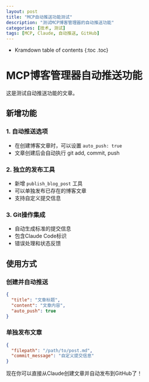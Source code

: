 ```yaml
---
layout: post
title: "MCP自动推送功能测试"
description: "测试MCP博客管理器的自动推送功能"
categories: [技术, 测试]
tags: [MCP, Claude, 自动推送, GitHub]
---
```


* Kramdown table of contents
{:toc .toc}

# MCP博客管理器自动推送功能

这是测试自动推送功能的文章。

## 新增功能

### 1. 自动推送选项
- 在创建博客文章时，可以设置 `auto_push: true`
- 文章创建后会自动执行 git add, commit, push

### 2. 独立的发布工具
- 新增 `publish_blog_post` 工具
- 可以单独发布已存在的博客文章
- 支持自定义提交信息

### 3. Git操作集成
- 自动生成标准的提交信息
- 包含Claude Code标识
- 错误处理和状态反馈

## 使用方式

### 创建并自动推送
```json
{
  "title": "文章标题",
  "content": "文章内容",
  "auto_push": true
}
```

### 单独发布文章
```json
{
  "filepath": "/path/to/post.md",
  "commit_message": "自定义提交信息"
}
```

现在你可以直接从Claude创建文章并自动发布到GitHub了！